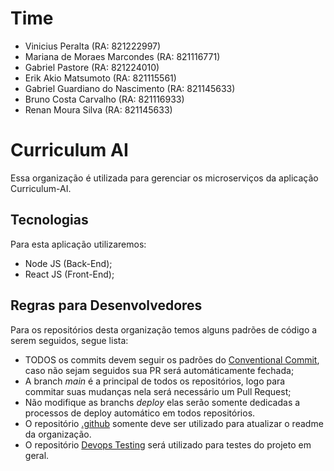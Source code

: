 # Time

- Vinicius Peralta (RA: 821222997)
- Mariana de Moraes Marcondes (RA: 821116771)
- Gabriel Pastore (RA: 821224010)
- Erik Akio Matsumoto (RA: 821115561)
- Gabriel Guardiano do Nascimento (RA: 821145633)
- Bruno Costa Carvalho (RA: 821116933)
- Renan Moura Silva (RA: 821145633)

# Curriculum AI

Essa organização é utilizada para gerenciar os microserviços da aplicação Curriculum-AI.

## Tecnologias

Para esta aplicação utilizaremos:

- Node JS (Back-End);
- React JS (Front-End);

## Regras para Desenvolvedores

Para os repositórios desta organização temos alguns padrões de código a serem seguidos, segue lista:

- TODOS os commits devem seguir os padrões do [Conventional Commit](https://www.conventionalcommits.org/en/v1.0.0/), caso não sejam seguidos sua PR será automáticamente fechada;
- A branch _main_ é a principal de todos os repositórios, logo para commitar suas mudanças nela será necessário um Pull Request;
- Não modifique as branchs _deploy_ elas serão somente dedicadas a processos de deploy automático em todos repositórios.
- O repositório [.github](https://github.com/Curriculum-Vitae-AI/.github) somente deve ser utilizado para atualizar o readme da organização.
- O repositório [Devops Testing](https://github.com/Curriculum-Vitae-AI/DevopsTesting) será utilizado para testes do projeto em geral.
